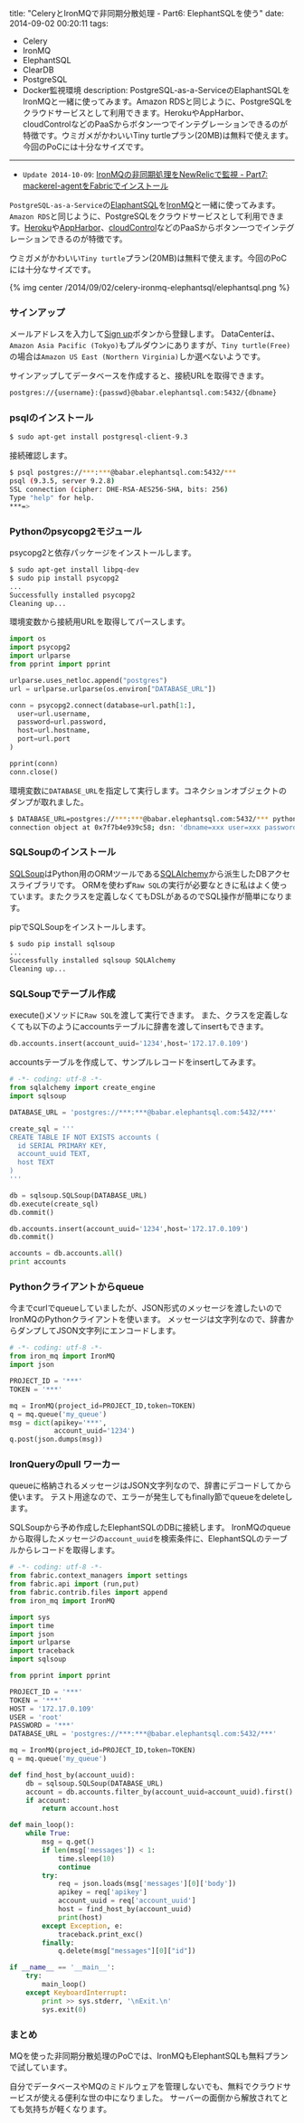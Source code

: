title: "CeleryとIronMQで非同期分散処理 - Part6: ElephantSQLを使う"
date: 2014-09-02 00:20:11
tags:
 - Celery
 - IronMQ
 - ElephantSQL
 - ClearDB
 - PostgreSQL
 - Docker監視環境
description: PostgreSQL-as-a-ServiceのElaphantSQLをIronMQと一緒に使ってみます。Amazon RDSと同じように、PostgreSQLをクラウドサービスとして利用できます。HerokuやAppHarbor、cloudControlなどのPaaSからボタン一つでインテグレーションできるのが特徴です。ウミガメがかわいいTiny turtleプラン(20MB)は無料で使えます。今回のPoCには十分なサイズです。
---

* `Update 2014-10-09`: [IronMQの非同期処理をNewRelicで監視 - Part7: mackerel-agentをFabricでインストール](/2014/08/27/celery-ironmq-newrelic-in-docker-container/)

`PostgreSQL-as-a-Service`の[ElaphantSQL](http://www.elephantsql.com/)を[IronMQ](http://www.iron.io/mq)と一緒に使ってみます。`Amazon RDS`と同じように、PostgreSQLをクラウドサービスとして利用できます。[Heroku](https://www.heroku.com/)や[AppHarbor](https://appharbor.com/)、[cloudControl](https://www.cloudcontrol.com)などのPaaSからボタン一つでインテグレーションできるのが特徴です。

ウミガメがかわいい`Tiny turtle`プラン(20MB)は無料で使えます。今回のPoCには十分なサイズです。

{% img center /2014/09/02/celery-ironmq-elephantsql/elephantsql.png %}


<!-- more -->


### サインアップ

メールアドレスを入力して[Sign up](https://customer.elephantsql.com/login)ボタンから登録します。
DataCenterは、`Amazon Asia Pacific (Tokyo)`もプルダウンにありますが、`Tiny turtle(Free)`の場合は`Amazon US East (Northern Virginia)`しか選べないようです。

サインアップしてデータベースを作成すると、接続URLを取得できます。

``` bash
postgres://{username}:{passwd}@babar.elephantsql.com:5432/{dbname}
```

### psqlのインストール

``` bash
$ sudo apt-get install postgresql-client-9.3 
```

接続確認します。

``` bash
$ psql postgres://***:***@babar.elephantsql.com:5432/***
psql (9.3.5, server 9.2.8)
SSL connection (cipher: DHE-RSA-AES256-SHA, bits: 256)
Type "help" for help.
***=>
```

### Pythonのpsycopg2モジュール

psycopg2と依存パッケージをインストールします。

``` bash
$ sudo apt-get install libpq-dev
$ sudo pip install psycopg2
...
Successfully installed psycopg2
Cleaning up...
```

環境変数から接続用URLを取得してパースします。

``` python ~/python_apps/spike_nocelery/elephantsql.py
import os
import psycopg2
import urlparse
from pprint import pprint

urlparse.uses_netloc.append("postgres")
url = urlparse.urlparse(os.environ["DATABASE_URL"])

conn = psycopg2.connect(database=url.path[1:],
  user=url.username,
  password=url.password,
  host=url.hostname,
  port=url.port
)

pprint(conn)
conn.close()
```

環境変数に`DATABASE_URL`を指定して実行します。コネクションオブジェクトのダンプが取れました。

``` bash
$ DATABASE_URL=postgres://***:***@babar.elephantsql.com:5432/*** python elephantsql.py
connection object at 0x7f7b4e939c58; dsn: 'dbname=xxx user=xxx password=xxxxxxxxxxxxxxxxxxxxxxxxxxxxxxxx host=babar.elephantsql.com port=5432', closed: 0>
```

### SQLSoupのインストール

[SQLSoup](http://sqlsoup.readthedocs.org/en/latest/)はPython用のORMツールである[SQLAlchemy](http://www.sqlalchemy.org/)から派生したDBアクセスライブラリです。
ORMを使わず`Raw SQL`の実行が必要なときに私はよく使っています。またクラスを定義しなくてもDSLがあるのでSQL操作が簡単になります。

pipでSQLSoupをインストールします。

``` bash
$ sudo pip install sqlsoup
...
Successfully installed sqlsoup SQLAlchemy
Cleaning up...
```

### SQLSoupでテーブル作成

execute()メソッドに`Raw SQL`を渡して実行できます。
また、クラスを定義しなくても以下のようにaccountsテーブルに辞書を渡してinsertもできます。

``` python
db.accounts.insert(account_uuid='1234',host='172.17.0.109')
```

accountsテーブルを作成して、サンプルレコードをinsertしてみます。

``` python ~/python_apps/spike_nocelery/create_accounts_table.py 
# -*- coding: utf-8 -*-
from sqlalchemy import create_engine
import sqlsoup

DATABASE_URL = 'postgres://***:***@babar.elephantsql.com:5432/***'

create_sql = '''
CREATE TABLE IF NOT EXISTS accounts (
  id SERIAL PRIMARY KEY,
  account_uuid TEXT,
  host TEXT
)
'''

db = sqlsoup.SQLSoup(DATABASE_URL)
db.execute(create_sql)
db.commit()

db.accounts.insert(account_uuid='1234',host='172.17.0.109')
db.commit()

accounts = db.accounts.all()
print accounts
```

### Pythonクライアントからqueue

今までcurlでqueueしていましたが、JSON形式のメッセージを渡したいのでIronMQのPythonクライアントを使います。
メッセージは文字列なので、辞書からダンプしてJSON文字列にエンコードします。

``` python ~/python_apps/spike_nocelery/queue.py
# -*- coding: utf-8 -*-
from iron_mq import IronMQ
import json

PROJECT_ID = '***'
TOKEN = '***'

mq = IronMQ(project_id=PROJECT_ID,token=TOKEN)
q = mq.queue('my_queue')
msg = dict(apikey='***',
           account_uuid='1234')
q.post(json.dumps(msg))
```


### IronQueryのpull ワーカー

queueに格納されるメッセージはJSON文字列なので、辞書にデコードしてから使います。
テスト用途なので、エラーが発生してもfinally節でqueueをdeleteします。

SQLSoupから予め作成したElephantSQLのDBに接続します。
IronMQのqueueから取得したメッセージの`account_uuid`を検索条件に、ElephantSQLのテーブルからレコードを取得します。

``` python
# -*- coding: utf-8 -*-
from fabric.context_managers import settings
from fabric.api import (run,put)
from fabric.contrib.files import append
from iron_mq import IronMQ

import sys
import time
import json
import urlparse
import traceback
import sqlsoup

from pprint import pprint

PROJECT_ID = '***'
TOKEN = '***'
HOST = '172.17.0.109'
USER = 'root'
PASSWORD = '***'
DATABASE_URL = 'postgres://***:***@babar.elephantsql.com:5432/***'

mq = IronMQ(project_id=PROJECT_ID,token=TOKEN)
q = mq.queue('my_queue')

def find_host_by(account_uuid):
    db = sqlsoup.SQLSoup(DATABASE_URL)
    account = db.accounts.filter_by(account_uuid=account_uuid).first()
    if account:
        return account.host

def main_loop():
    while True:
        msg = q.get()
        if len(msg['messages']) < 1:
            time.sleep(10)
            continue
        try:
            req = json.loads(msg['messages'][0]['body'])
            apikey = req['apikey']
            account_uuid = req['account_uuid']
            host = find_host_by(account_uuid)
            print(host)
        except Exception, e:
            traceback.print_exc()
        finally:
            q.delete(msg["messages"][0]["id"])

if __name__ == '__main__':
    try:
        main_loop()
    except KeyboardInterrupt:
        print >> sys.stderr, '\nExit.\n'
        sys.exit(0)
```

### まとめ

MQを使った非同期分散処理のPoCでは、IronMQもElephantSQLも無料プランで試しています。

自分でデータベースやMQのミドルウェアを管理しないでも、無料でクラウドサービスが使える便利な世の中になりました。
サーバーの面倒から解放されてとても気持ちが軽くなります。

